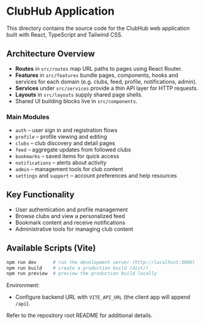 # ClubHub Application

This directory contains the source code for the ClubHub web application built with React, TypeScript and Tailwind CSS.

## Architecture Overview
- **Routes** in `src/routes` map URL paths to pages using React Router.
- **Features** in `src/features` bundle pages, components, hooks and services for each domain (e.g. clubs, feed, profile, notifications, admin).
- **Services** under `src/services` provide a thin API layer for HTTP requests.
- **Layouts** in `src/layouts` supply shared page shells.
- Shared UI building blocks live in `src/components`.

### Main Modules
- `auth` – user sign in and registration flows
- `profile` – profile viewing and editing
- `clubs` – club discovery and detail pages
- `feed` – aggregate updates from followed clubs
- `bookmarks` – saved items for quick access
- `notifications` – alerts about activity
- `admin` – management tools for club content
- `settings` and `support` – account preferences and help resources

## Key Functionality
- User authentication and profile management
- Browse clubs and view a personalized feed
- Bookmark content and receive notifications
- Administrative tools for managing club content

## Available Scripts (Vite)

```bash
npm run dev      # run the development server (http://localhost:3000)
npm run build    # create a production build (dist/)
npm run preview  # preview the production build locally
```

Environment:
- Configure backend URL with `VITE_API_URL` (the client app will append `/api`).

Refer to the repository root README for additional details.
